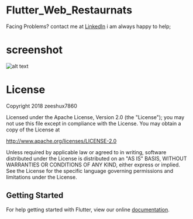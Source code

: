 # Flutter_Web_Restaurnats

Facing Problems? contact me at   [LinkedIn](https://www.linkedin.com/in/zeeshu-x-5190b41a1/) i am always happy to help;

# screenshot 

![alt text](https://github.com/zeeshux7860/Flutter_Web_Restaurnats/blob/master/Screenshot%20(102).png)

# License

Copyright 2018 zeeshux7860

Licensed under the Apache License, Version 2.0 (the "License");
you may not use this file except in compliance with the License.
You may obtain a copy of the License at

   http://www.apache.org/licenses/LICENSE-2.0

Unless required by applicable law or agreed to in writing, software
distributed under the License is distributed on an "AS IS" BASIS,
WITHOUT WARRANTIES OR CONDITIONS OF ANY KIND, either express or implied.
See the License for the specific language governing permissions and
limitations under the License.

## Getting Started

For help getting started with Flutter, view our online
[documentation](https://flutter.io/).
